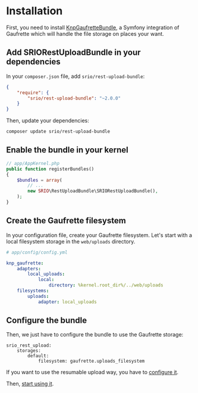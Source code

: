 # Installation

First, you need to install [KnpGaufretteBundle](https://github.com/KnpLabs/KnpGaufretteBundle), a Symfony integration of Gaufrette which will handle the file storage on places your want.

## Add SRIORestUploadBundle in your dependencies

In your `composer.json` file, add `srio/rest-upload-bundle`:
```json
{
    "require": {
        "srio/rest-upload-bundle": "~2.0.0"
    }
}
```

Then, update your dependencies:
```
composer update srio/rest-upload-bundle
```

## Enable the bundle in your kernel

```php
// app/AppKernel.php
public function registerBundles()
{
    $bundles = array(
        // ...
        new SRIO\RestUploadBundle\SRIORestUploadBundle(),
    );
}
```

## Create the Gaufrette filesystem

In your configuration file, create your Gaufrette filesystem. Let's start with a local filesystem storage in the `web/uploads` directory.

```yml
# app/config/config.yml

knp_gaufrette:
    adapters:
        local_uploads:
            local:
                directory: %kernel.root_dir%/../web/uploads
    filesystems:
        uploads:
            adapter: local_uploads
```

## Configure the bundle

Then, we just have to configure the bundle to use the Gaufrette storage:
```
srio_rest_upload:
    storages:
        default:
            filesystem: gaufrette.uploads_filesystem
```

If you want to use the resumable upload way, you have to [configure it](upload-ways.md#resumable-configuration).

Then, [start using it](usage.md).
